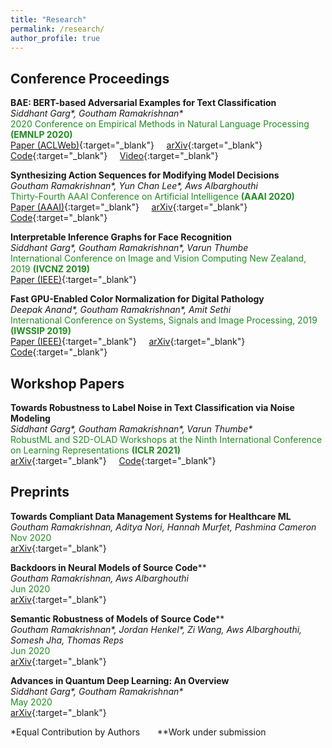 ```yaml
---
title: "Research"
permalink: /research/
author_profile: true
---
```

## Conference Proceedings

**BAE: BERT-based Adversarial Examples for Text Classification**     
*Siddhant Garg\*, Goutham Ramakrishnan\**  
<span style="color:forestgreen">
    2020 Conference on Empirical Methods in Natural Language Processing <b>(EMNLP 2020)</b>  
</span>
[Paper (ACLWeb)](https://www.aclweb.org/anthology/2020.emnlp-main.498/){:target="_blank"} &nbsp; &nbsp; [arXiv](https://arxiv.org/abs/2004.01970){:target="_blank"} &nbsp; &nbsp; [Code](https://github.com/QData/TextAttack/blob/master/textattack/attack_recipes/bae_garg_2019.py){:target="_blank"} &nbsp; &nbsp; [Video](https://slideslive.com/38938695/bae-bertbased-adversarial-examples-for-text-classification){:target="_blank"}  

**Synthesizing Action Sequences for Modifying Model Decisions**  
*Goutham Ramakrishnan\*, Yun Chan Lee\*, Aws Albarghouthi*    
<span style="color:forestgreen">
    Thirty-Fourth AAAI Conference on Artificial Intelligence <b>(AAAI 2020)</b>    
</span>
[Paper (AAAI)](https://ojs.aaai.org/index.php/AAAI/article/view/5996){:target="_blank"} &nbsp; &nbsp; [arXiv](https://arxiv.org/abs/1910.00057){:target="_blank"} &nbsp; &nbsp; [Code](https://github.com/goutham7r/synth-action-seq){:target="_blank"}

**Interpretable Inference Graphs for Face Recognition**  
*Siddhant Garg\*, Goutham Ramakrishnan\*, Varun Thumbe*    
<span style="color:forestgreen">
    International Conference on Image and Vision Computing New Zealand, 2019 <b>(IVCNZ 2019)</b>    
</span>
[Paper (IEEE)](https://ieeexplore.ieee.org/document/8960990){:target="_blank"}

**Fast GPU-Enabled Color Normalization for Digital Pathology**  
*Deepak Anand\*, Goutham Ramakrishnan\*, Amit Sethi*    
<span style="color:forestgreen">
    International Conference on Systems, Signals and Image Processing, 2019 <b>(IWSSIP 2019)</b>    
</span>
[Paper (IEEE)](https://ieeexplore.ieee.org/document/8787328){:target="_blank"} &nbsp; &nbsp; [arXiv](https://arxiv.org/abs/1901.03088){:target="_blank"} &nbsp; &nbsp; [Code](https://github.com/MEDAL-IITB/Fast_WSI_Color_Norm){:target="_blank"}


## Workshop Papers

**Towards Robustness to Label Noise in Text Classification via Noise Modeling**     
*Siddhant Garg\*, Goutham Ramakrishnan\*, Varun Thumbe\**  
<span style="color:forestgreen">
    RobustML and S2D-OLAD Workshops at the Ninth International Conference on Learning Representations <b>(ICLR 2021)</b>  
</span>
[arXiv](https://arxiv.org/abs/2101.11214){:target="_blank"} &nbsp; &nbsp; [Code](https://github.com/thumbe3/label-noise-nlp){:target="_blank"}


## Preprints

**Towards Compliant Data Management Systems for Healthcare ML**     
*Goutham Ramakrishnan, Aditya Nori, Hannah Murfet, Pashmina Cameron*  
<span style="color:forestgreen">
    Nov 2020  
</span>
[arXiv](https://arxiv.org/abs/2011.07555){:target="_blank"}

**Backdoors in Neural Models of Source Code**\*\*       
*Goutham Ramakrishnan, Aws Albarghouthi*  
<span style="color:forestgreen">
    Jun 2020  
</span>
[arXiv](https://arxiv.org/abs/2006.06841){:target="_blank"}

**Semantic Robustness of Models of Source Code**\*\*      
*Goutham Ramakrishnan\*, Jordan Henkel\*, Zi Wang, Aws Albarghouthi, Somesh Jha, Thomas Reps*  
<span style="color:forestgreen">
    Jun 2020  
</span>
[arXiv](https://arxiv.org/abs/2002.03043){:target="_blank"}

**Advances in Quantum Deep Learning: An Overview**     
*Siddhant Garg\*, Goutham Ramakrishnan\**  
<span style="color:forestgreen">
    May 2020  
</span>
[arXiv](https://arxiv.org/abs/2005.04316){:target="_blank"}


\*Equal Contribution by Authors &nbsp; &nbsp; &nbsp; \*\*Work under submission 
